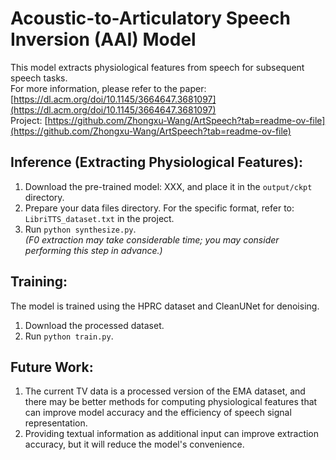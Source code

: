 # Acoustic-to-Articulatory Speech Inversion (AAI) Model

This model extracts physiological features from speech for subsequent speech tasks.  
For more information, please refer to the paper: [https://dl.acm.org/doi/10.1145/3664647.3681097](https://dl.acm.org/doi/10.1145/3664647.3681097)  
Project: [https://github.com/Zhongxu-Wang/ArtSpeech?tab=readme-ov-file](https://github.com/Zhongxu-Wang/ArtSpeech?tab=readme-ov-file)

## Inference (Extracting Physiological Features):

1. Download the pre-trained model: XXX, and place it in the `output/ckpt` directory.
2. Prepare your data files directory. For the specific format, refer to: `LibriTTS_dataset.txt` in the project.
3. Run `python synthesize.py`.  
   *(F0 extraction may take considerable time; you may consider performing this step in advance.)*

## Training:

The model is trained using the HPRC dataset and CleanUNet for denoising.

1. Download the processed dataset.
2. Run `python train.py`.

## Future Work:

1. The current TV data is a processed version of the EMA dataset, and there may be better methods for computing physiological features that can improve model accuracy and the efficiency of speech signal representation.
2. Providing textual information as additional input can improve extraction accuracy, but it will reduce the model's convenience.
